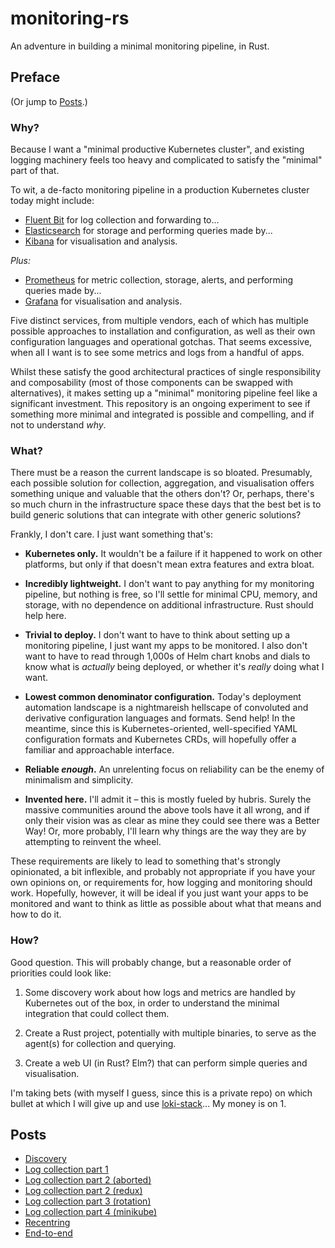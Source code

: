 # monitoring-rs

An adventure in building a minimal monitoring pipeline, in Rust.

## Preface

(Or jump to [Posts](#posts).)

### Why?

Because I want a "minimal productive Kubernetes cluster", and existing logging machinery feels too heavy and complicated to satisfy the "minimal" part of that.

To wit, a de-facto monitoring pipeline in a production Kubernetes cluster today might include:

- [Fluent Bit](https://fluentbit.io/) for log collection and forwarding to...
- [Elasticsearch](https://www.elastic.co/elasticsearch/) for storage and performing queries made by...
- [Kibana](https://www.elastic.co/kibana) for visualisation and analysis.

*Plus:*

- [Prometheus](https://prometheus.io/) for metric collection, storage, alerts, and performing queries made by...
- [Grafana](https://grafana.com/grafana/) for visualisation and analysis.

Five distinct services, from multiple vendors, each of which has multiple possible approaches to installation and configuration, as well as their own configuration languages and operational gotchas.
That seems excessive, when all I want is to see some metrics and logs from a handful of apps.

Whilst these satisfy the good architectural practices of single responsibility and composability (most of those components can be swapped with alternatives), it makes setting up a "minimal" monitoring pipeline feel like a significant investment.
This repository is an ongoing experiment to see if something more minimal and integrated is possible and compelling, and if not to understand *why*.

### What?

There must be a reason the current landscape is so bloated.
Presumably, each possible solution for collection, aggregation, and visualisation offers something unique and valuable that the others don't?
Or, perhaps, there's so much churn in the infrastructure space these days that the best bet is to build generic solutions that can integrate with other generic solutions?

Frankly, I don't care.
I just want something that's:

- **Kubernetes only.**
  It wouldn't be a failure if it happened to work on other platforms, but only if that doesn't mean extra features and extra bloat.

- **Incredibly lightweight.**
  I don't want to pay anything for my monitoring pipeline, but nothing is free, so I'll settle for minimal CPU, memory, and storage, with no dependence on additional infrastructure.
  Rust should help here.

- **Trivial to deploy.**
  I don't want to have to think about setting up a monitoring pipeline, I just want my apps to be monitored.
  I also don't want to have to read through 1,000s of Helm chart knobs and dials to know what is *actually* being deployed, or whether it's *really* doing what I want.

- **Lowest common denominator configuration.**
  Today's deployment automation landscape is a nightmareish hellscape of convoluted and derivative configuration languages and formats.
  Send help!
  In the meantime, since this is Kubernetes-oriented, well-specified YAML configuration formats and Kubernetes CRDs, will hopefully offer a familiar and approachable interface.

- **Reliable *enough*.**
  An unrelenting focus on reliability can be the enemy of minimalism and simplicity.

- **Invented here.**
  I'll admit it – this is mostly fueled by hubris.
  Surely the massive communities around the above tools have it all wrong, and if only their vision was as clear as mine they could see there was a Better Way!
  Or, more probably, I'll learn why things are the way they are by attempting to reinvent the wheel.

These requirements are likely to lead to something that's strongly opinionated, a bit inflexible, and probably not appropriate if you have your own opinions on, or requirements for, how logging and monitoring should work.
Hopefully, however, it will be ideal if you just want your apps to be monitored and want to think as little as possible about what that means and how to do it.


### How?

Good question.
This will probably change, but a reasonable order of priorities could look like:

1. Some discovery work about how logs and metrics are handled by Kubernetes out of the box, in order to understand the minimal integration that could collect them.

1. Create a Rust project, potentially with multiple binaries, to serve as the agent(s) for collection and querying.

1. Create a web UI (in Rust? Elm?) that can perform simple queries and visualisation.

I'm taking bets (with myself I guess, since this is a private repo) on which bullet at which I will give up and use [loki-stack](https://github.com/grafana/loki/tree/master/production/helm/loki-stack)... My money is on 1.

## Posts

- [Discovery](posts/0-discovery.md)
- [Log collection part 1](posts/1-log-collection-part-1.md)
- [Log collection part 2 (aborted)](posts/2-log-collection-part-2-aborted.md)
- [Log collection part 2 (redux)](posts/3-log-collection-part-2-redux.md)
- [Log collection part 3 (rotation)](posts/4-log-collection-part-3-rotation.md)
- [Log collection part 4 (minikube)](posts/5-log-collection-part-4-minikube.md)
- [Recentring](posts/6-recentring.md)
- [End-to-end](posts/7-end-to-end.md)
